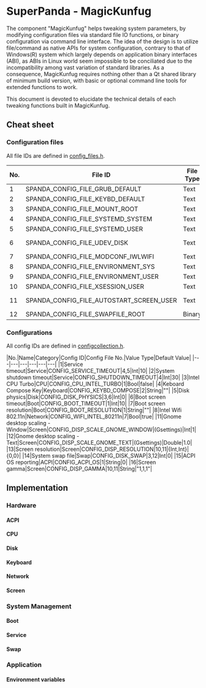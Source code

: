 # SuperPanda - MagicKunfug

The component "MagicKunfug" helps tweaking system parameters, by modifying configuration files via standard file IO functions, or binary configuration via command line interface. The idea of the design is to utilize file/command as native APIs for system configuration, contrary to that of Windows(R) system which largely depends on application binary interfaces (ABI), as ABIs in Linux world seem impossible to be conciliated due to the incompatibility among vast variation of standard libraries. As a consequence, MagicKunfug requires nothing other than a Qt shared library of minimum build version, with basic or optional command line tools for extended functions to work.

This document is devoted to elucidate the technical details of each tweaking functions built in MagicKunfug.


## Cheat sheet

### Configuration files

All file IDs are defined in [config_files.h](./Component/config_files.h).

|No.|File ID|File Type|File Scope|Default Path|
|---|---|---|---|---|
|1|SPANDA_CONFIG_FILE_GRUB_DEFAULT|Text|System|/etc/default/grub|
|2|SPANDA_CONFIG_FILE_KEYBD_DEFAULT|Text|System|/etc/default/keyboard|
|3|SPANDA_CONFIG_FILE_MOUNT_ROOT|Text|System|/etc/fstab|
|4|SPANDA_CONFIG_FILE_SYSTEMD_SYSTEM|Text|System|/etc/systemd/system.conf|
|5|SPANDA_CONFIG_FILE_SYSTEMD_USER|Text|System|/etc/systemd/user.conf|
|6|SPANDA_CONFIG_FILE_UDEV_DISK|Text|System|/etc/udev/rules.d/95-superpanda.rules|
|7|SPANDA_CONFIG_FILE_MODCONF_IWLWIFI|Text|System|/etc/modprobe.d/iwlwifi.conf|
|8|SPANDA_CONFIG_FILE_ENVIRONMENT_SYS|Text|System|/etc/environment|
|9|SPANDA_CONFIG_FILE_ENVIRONMENT_USER|Text|System|~/.xsessionrc|
|10|SPANDA_CONFIG_FILE_XSESSION_USER|Text|System|~/.xsession|
|11|SPANDA_CONFIG_FILE_AUTOSTART_SCREEN_USER|Text|System|~/.config/autostart/spanda-screen-config.desktop|
|12|SPANDA_CONFIG_FILE_SWAPFILE_ROOT|Binary|System|/swapfile|


### Configurations

All config IDs are defined in [configcollection.h](./Component/configcollection.h).

|No.|Name|Category|Config ID|Config File No.|Value Type|Default Value|
|---|---|---|---|---|---|
|1|Service timeout|Service|CONFIG_SERVICE_TIMEOUT|4,5|Int|10|
|2|System shutdown timeout|Service|CONFIG_SHUTDOWN_TIMEOUT|4|Int|30|
|3|Intel CPU Turbo|CPU|CONFIG_CPU_INTEL_TURBO|1|Bool|false|
|4|Keboard Compose Key|Keyboard|CONFIG_KEYBD_COMPOSE|2|String|""|
|5|Disk physics|Disk|CONFIG_DISK_PHYSICS|3,6|Int|0|
|6|Boot screen timeout|Boot|CONFIG_BOOT_TIMEOUT|1|Int|10|
|7|Boot screen resolution|Boot|CONFIG_BOOT_RESOLUTION|1|String|""|
|8|Intel Wifi 802.11n|Network|CONFIG_WIFI_INTEL_80211n|7|Bool|true|
|11|Gnome desktop scaling - Window|Screen|CONFIG_DISP_SCALE_GNOME_WINDOW|(Gsettings)|Int|1|
|12|Gnome desktop scaling - Text|Screen|CONFIG_DISP_SCALE_GNOME_TEXT|(Gsettings)|Double|1.0|
|13|Screen resolution|Screen|CONFIG_DISP_RESOLUTION|10,11|{Int,Int}|{0,0}|
|14|System swap file|Swap|CONFIG_DISK_SWAP|3,12|Int|0|
|15|ACPI OS reporting|ACPI|CONFIG_ACPI_OS|1|String|0|
|16|Screen gamma|Screen|CONFIG_DISP_GAMMA|10,11|String|"1,1,1"|


## Implementation

### Hardware

#### ACPI

#### CPU

#### Disk

#### Keyboard

#### Network

#### Screen


### System Management

#### Boot

#### Service

#### Swap


### Application

#### Environment variables